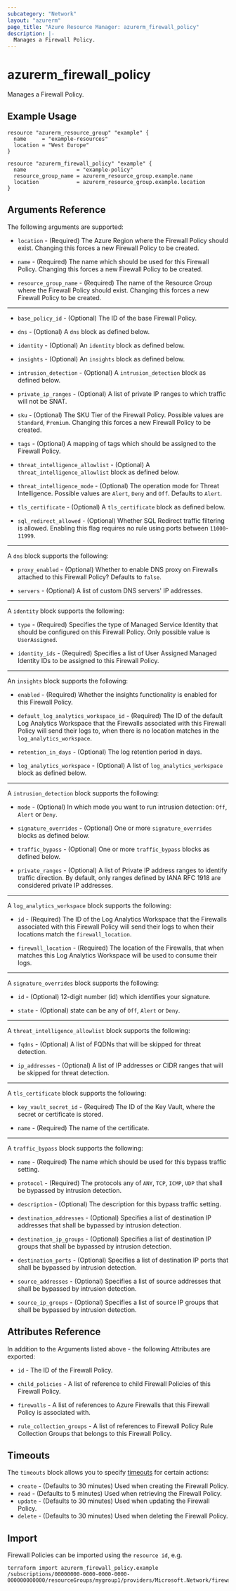 ```yaml
---
subcategory: "Network"
layout: "azurerm"
page_title: "Azure Resource Manager: azurerm_firewall_policy"
description: |-
  Manages a Firewall Policy.
---
```


# azurerm_firewall_policy

Manages a Firewall Policy.

## Example Usage

```hcl
resource "azurerm_resource_group" "example" {
  name     = "example-resources"
  location = "West Europe"
}

resource "azurerm_firewall_policy" "example" {
  name                = "example-policy"
  resource_group_name = azurerm_resource_group.example.name
  location            = azurerm_resource_group.example.location
}
```

## Arguments Reference

The following arguments are supported:

* `location` - (Required) The Azure Region where the Firewall Policy should exist. Changing this forces a new Firewall Policy to be created.

* `name` - (Required) The name which should be used for this Firewall Policy. Changing this forces a new Firewall Policy to be created.

* `resource_group_name` - (Required) The name of the Resource Group where the Firewall Policy should exist. Changing this forces a new Firewall Policy to be created.

---

* `base_policy_id` - (Optional) The ID of the base Firewall Policy.

* `dns` - (Optional) A `dns` block as defined below.

* `identity` - (Optional) An `identity` block as defined below.

* `insights` - (Optional) An `insights` block as defined below.

* `intrusion_detection` - (Optional) A `intrusion_detection` block as defined below.

* `private_ip_ranges` - (Optional) A list of private IP ranges to which traffic will not be SNAT.

* `sku` - (Optional) The SKU Tier of the Firewall Policy. Possible values are `Standard`, `Premium`. Changing this forces a new Firewall Policy to be created.

* `tags` - (Optional) A mapping of tags which should be assigned to the Firewall Policy.

* `threat_intelligence_allowlist` - (Optional) A `threat_intelligence_allowlist` block as defined below.

* `threat_intelligence_mode` - (Optional) The operation mode for Threat Intelligence. Possible values are `Alert`, `Deny` and `Off`. Defaults to `Alert`.

* `tls_certificate` - (Optional) A `tls_certificate` block as defined below.

* `sql_redirect_allowed` - (Optional) Whether SQL Redirect traffic filtering is allowed. Enabling this flag requires no rule using ports between `11000`-`11999`.

---

A `dns` block supports the following:

* `proxy_enabled` - (Optional) Whether to enable DNS proxy on Firewalls attached to this Firewall Policy? Defaults to `false`.

* `servers` - (Optional) A list of custom DNS servers' IP addresses.

---

A `identity` block supports the following:

* `type` - (Required) Specifies the type of Managed Service Identity that should be configured on this Firewall Policy. Only possible value is `UserAssigned`.

* `identity_ids` - (Required) Specifies a list of User Assigned Managed Identity IDs to be assigned to this Firewall Policy.

---

An `insights` block supports the following:

* `enabled` - (Required) Whether the insights functionality is enabled for this Firewall Policy.

* `default_log_analytics_workspace_id` - (Required) The ID of the default Log Analytics Workspace that the Firewalls associated with this Firewall Policy will send their logs to, when there is no location matches in the `log_analytics_workspace`.

* `retention_in_days` - (Optional) The log retention period in days. 

* `log_analytics_workspace` - (Optional) A list of `log_analytics_workspace` block as defined below.

---

A `intrusion_detection` block supports the following:

* `mode` - (Optional) In which mode you want to run intrusion detection: `Off`, `Alert` or `Deny`.

* `signature_overrides` - (Optional) One or more `signature_overrides` blocks as defined below.

* `traffic_bypass` - (Optional) One or more `traffic_bypass` blocks as defined below.

* `private_ranges` - (Optional) A list of Private IP address ranges to identify traffic direction. By default, only ranges defined by IANA RFC 1918 are considered private IP addresses.

---

A `log_analytics_workspace` block supports the following:

* `id` - (Required) The ID of the Log Analytics Workspace that the Firewalls associated with this Firewall Policy will send their logs to when their locations match the `firewall_location`.

* `firewall_location` - (Required) The location of the Firewalls, that when matches this Log Analytics Workspace will be used to consume their logs.

---

A `signature_overrides` block supports the following:

* `id` - (Optional) 12-digit number (id) which identifies your signature.

* `state` - (Optional) state can be any of `Off`, `Alert` or `Deny`.

---

A `threat_intelligence_allowlist` block supports the following:

* `fqdns` - (Optional) A list of FQDNs that will be skipped for threat detection.

* `ip_addresses` - (Optional) A list of IP addresses or CIDR ranges that will be skipped for threat detection.

---

A `tls_certificate` block supports the following:

* `key_vault_secret_id` - (Required) The ID of the Key Vault, where the secret or certificate is stored.

* `name` - (Required) The name of the certificate.

---

A `traffic_bypass` block supports the following:

* `name` - (Required) The name which should be used for this bypass traffic setting.

* `protocol` - (Required) The protocols any of `ANY`, `TCP`, `ICMP`, `UDP` that shall be bypassed by intrusion detection.

* `description` - (Optional) The description for this bypass traffic setting.

* `destination_addresses` - (Optional) Specifies a list of destination IP addresses that shall be bypassed by intrusion detection.

* `destination_ip_groups` - (Optional) Specifies a list of destination IP groups that shall be bypassed by intrusion detection.

* `destination_ports` - (Optional) Specifies a list of destination IP ports that shall be bypassed by intrusion detection.

* `source_addresses` - (Optional) Specifies a list of source addresses that shall be bypassed by intrusion detection.

* `source_ip_groups` - (Optional) Specifies a list of source IP groups that shall be bypassed by intrusion detection.

## Attributes Reference

In addition to the Arguments listed above - the following Attributes are exported:

* `id` - The ID of the Firewall Policy.

* `child_policies` - A list of reference to child Firewall Policies of this Firewall Policy.

* `firewalls` - A list of references to Azure Firewalls that this Firewall Policy is associated with.

* `rule_collection_groups` - A list of references to Firewall Policy Rule Collection Groups that belongs to this Firewall Policy.

## Timeouts

The `timeouts` block allows you to specify [timeouts](https://www.terraform.io/language/resources/syntax#operation-timeouts) for certain actions:

* `create` - (Defaults to 30 minutes) Used when creating the Firewall Policy.
* `read` - (Defaults to 5 minutes) Used when retrieving the Firewall Policy.
* `update` - (Defaults to 30 minutes) Used when updating the Firewall Policy.
* `delete` - (Defaults to 30 minutes) Used when deleting the Firewall Policy.

## Import

Firewall Policies can be imported using the `resource id`, e.g.

```shell
terraform import azurerm_firewall_policy.example /subscriptions/00000000-0000-0000-0000-000000000000/resourceGroups/mygroup1/providers/Microsoft.Network/firewallPolicies/policy1
```
